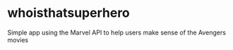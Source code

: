 # whoisthatsuperhero
Simple app using the Marvel API to help users make sense of the Avengers movies
